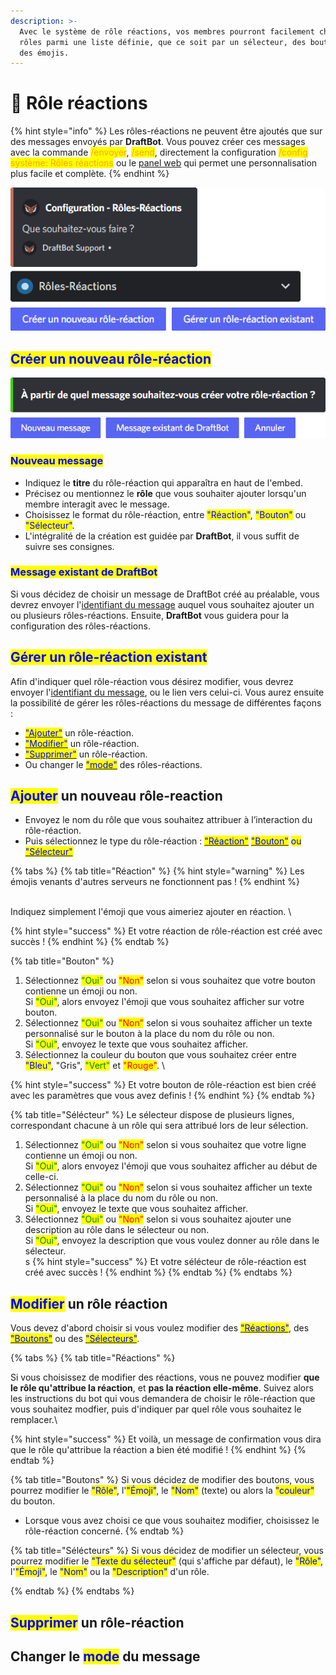 ```yaml
---
description: >-
  Avec le système de rôle réactions, vos membres pourront facilement choisir des
  rôles parmi une liste définie, que ce soit par un sélecteur, des boutons, ou
  des émojis.
---
```


# 🔘 Rôle réactions

{% hint style="info" %}
Les rôles-réactions ne peuvent être ajoutés que sur des messages envoyés par **DraftBot**. Vous pouvez créer ces messages avec la commande <mark style="color:orange;">/envoyer</mark>, <mark style="color:orange;">/send</mark>, directement la configuration <mark style="color:orange;">/config système: Rôles réactions</mark> ou le [panel web](https://www.draftbot.fr/dashboard) qui permet une personnalisation plus facile et complète.
{% endhint %}

![Commande /config système: Rôles-Réactions](<../../.gitbook/assets/rolereact/view.png>)

## <mark style="color:blue;">Créer un nouveau rôle-réaction</mark>

![](<../../.gitbook/assets/rolereact/question.png>)

### <mark style="color:blue;">Nouveau message</mark>

* Indiquez le **titre** du rôle-réaction qui apparaîtra en haut de l'embed.
* Précisez ou mentionnez le **rôle** que vous souhaiter ajouter lorsqu'un membre interagit avec le message.
* Choisissez le format du rôle-réaction, entre <mark style="color:blue;">"Réaction"</mark>, <mark style="color:blue;">"Bouton"</mark> ou <mark style="color:blue;">"Sélecteur"</mark>.
* L'intégralité de la création est guidée par **DraftBot**, il vous suffit de suivre ses consignes.

### <mark style="color:blue;">Message existant de DraftBot</mark>

Si vous décidez de choisir un message de DraftBot créé au préalable, vous devrez envoyer l'[identifiant du message](../../autres/recuperer-un-identifiant.md#message) auquel vous souhaitez ajouter un ou plusieurs rôles-réactions. Ensuite, **DraftBot** vous guidera pour la configuration des rôles-réactions.

## <mark style="color:blue;">Gérer un rôle-réaction existant</mark>

Afin d'indiquer quel rôle-réaction vous désirez modifier, vous devrez envoyer l'[identifiant du message](../../autres/recuperer-un-identifiant.md#message), ou le lien vers celui-ci. Vous aurez ensuite la possibilité de gérer les rôles-réactions du message de différentes façons :

* <mark style="color:blue;"></mark>[<mark style="color:blue;">"Ajouter"</mark>](role-reactions.md#ajouter-un-nouveau-role-reaction) un rôle-réaction.
* <mark style="color:blue;"></mark>[<mark style="color:blue;">"Modifier"</mark>](role-reactions.md#modifier-un-role-reaction) un rôle-réaction.
* <mark style="color:blue;"></mark>[<mark style="color:blue;">"Supprimer"</mark>](role-reactions.md#supprimer-un-role-reaction) un rôle-réaction.
* Ou changer le [<mark style="color:blue;">"mode"</mark>](role-reactions.md#changer-le-mode-du-message) des rôles-réactions.

## <mark style="color:blue;">Ajouter</mark> un nouveau rôle-reaction

* Envoyez le nom du rôle que vous souhaitez attribuer à l’interaction du rôle-réaction.
* Puis sélectionnez le type du rôle-réaction : [<mark style="color:blue;">"Réaction"</mark>](role-reactions.md#reaction) [<mark style="color:blue;">"Bouton"</mark>](role-reactions.md#bouton) <mark style="color:blue;">ou</mark> [<mark style="color:blue;">"Sélecteur"</mark>](role-reactions.md#selecteur)<mark style="color:blue;"></mark>

{% tabs %}
{% tab title="Réaction" %}
{% hint style="warning" %}
Les émojis venants d'autres serveurs ne fonctionnent pas !
{% endhint %}

\
Indiquez simplement l'émoji que vous aimeriez ajouter en réaction.
\

{% hint style="success" %}
Et votre réaction de rôle-réaction est créé avec succès !
{% endhint %}
{% endtab %}

{% tab title="Bouton" %}
1. Sélectionnez <mark style="color:green;">"Oui"</mark> ou <mark style="color:red;">"Non"</mark> selon si vous souhaitez que votre bouton contienne un émoji ou non. \
   Si <mark style="color:green;">"Oui"</mark>, alors envoyez l'émoji que vous souhaitez afficher sur votre bouton.
2. Sélectionnez <mark style="color:green;">"Oui"</mark> ou <mark style="color:red;">"Non"</mark> selon si vous souhaitez afficher un texte personnalisé sur le bouton à la place du nom du rôle ou non. \
   Si <mark style="color:green;">"Oui"</mark>, envoyez le texte que vous souhaitez afficher.
3. Sélectionnez la couleur du bouton que vous souhaitez créer entre <mark style="color:blue;">"Bleu"</mark>, "Gris", <mark style="color:green;">"Vert"</mark> et <mark style="color:red;">"Rouge"</mark>. \


{% hint style="success" %}
Et votre bouton de rôle-réaction est bien créé avec les paramètres que vous avez definis !
{% endhint %}
{% endtab %}

{% tab title="Sélécteur" %}
Le sélecteur dispose de plusieurs lignes, correspondant chacune à un rôle qui sera attribué lors de leur sélection.

1. Sélectionnez <mark style="color:green;">"Oui"</mark> ou <mark style="color:red;">"Non"</mark> selon si vous souhaitez que votre ligne contienne un émoji ou non. \
   Si <mark style="color:green;">"Oui"</mark>, alors envoyez l'émoji que vous souhaitez afficher au début de celle-ci.
2. Sélectionnez <mark style="color:green;">"Oui"</mark> ou <mark style="color:red;">"Non"</mark> selon si vous souhaitez afficher un texte personnalisé à la place du nom du rôle ou non. \
   Si <mark style="color:green;">"Oui"</mark>, envoyez le texte que vous souhaitez afficher.
3. Sélectionnez <mark style="color:green;">"Oui"</mark> ou <mark style="color:red;">"Non"</mark> selon si vous souhaitez ajouter une description au rôle dans le sélecteur ou non. \
   Si <mark style="color:green;">"Oui"</mark>, envoyez la description que vous voulez donner au rôle dans le sélecteur. \
s
{% hint style="success" %}
Et votre sélécteur de rôle-réaction est créé avec succès !
{% endhint %}
{% endtab %}
{% endtabs %}

## <mark style="color:blue;">Modifier</mark> un rôle réaction

Vous devez d'abord choisir si vous voulez modifier des <mark style="color:blue;"></mark> [<mark style="color:blue;">"Réactions"</mark>](role-reactions.md#emoji), des <mark style="color:blue;"></mark> [<mark style="color:blue;">"Boutons"</mark>](role-reactions.md#nom) ou des [<mark style="color:blue;">"Sélecteurs"</mark>](role-reactions.md#couleur-du-bouton).

{% tabs %}
{% tab title="Réactions" %}

<!-- Mettre dans la section de tout en bas -->
Si vous choisissez de modifier des réactions, vous ne pouvez modifier **que le rôle qu'attribue la réaction**, et **pas la réaction elle-même**. Suivez alors les instructions du bot qui vous demandera de choisir le rôle-réaction que vous souhaitez modfier, puis d'indiquer par quel rôle vous souhaitez le remplacer.\

{% hint style="success" %}
Et voilà, un message de confirmation vous dira que le rôle qu'attribue la réaction a bien été modifié !
{% endhint %}
{% endtab %}

{% tab title="Boutons" %}
Si vous décidez de modifier des boutons, vous pourrez modifier le <mark style="color:blue;">"Rôle"</mark>, l'<mark style="color:blue;">"Émoji"</mark>, le <mark style="color:blue;">"Nom"</mark> (texte) ou alors la <mark style="color:blue;">"couleur"</mark> du bouton.

* Lorsque vous avez choisi ce que vous souhaitez modifier, choisissez le rôle-réaction concerné.
{% endtab %}

{% tab title="Sélécteurs" %}
Si vous décidez de modifier un sélecteur, vous pourrez modifier le <mark style="color:blue;">"Texte du sélecteur"</mark> (qui s'affiche par défaut), le <mark style="color:blue;">"Rôle"</mark>, l'<mark style="color:blue;">"Émoji"</mark>, le <mark style="color:blue;">"Nom"</mark> ou la <mark style="color:blue;">"Description"</mark> d'un rôle.

<!-- Ajouter une image ? -->

{% endtab %}
{% endtabs %}

## <mark style="color:blue;">Supprimer</mark> un rôle-réaction

## Changer le <mark style="color:blue;">mode</mark> du message